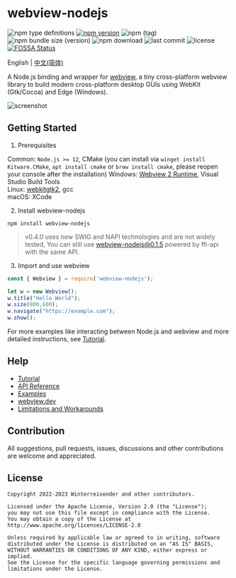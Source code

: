 # webview-nodejs

![npm type definitions](https://img.shields.io/npm/types/webview-nodejs?label=%20&logo=typescript&logoColor=white)
[![npm version](https://img.shields.io/npm/v/webview-nodejs)](https://www.npmjs.com/package/webview-nodejs)
![npm (tag)](https://img.shields.io/npm/v/webview-nodejs/next)
![npm bundle size (version)](https://img.shields.io/bundlephobia/min/webview-nodejs/latest)
![npm download](https://img.shields.io/npm/dt/webview-nodejs)
![last commit](https://img.shields.io/github/last-commit/Winterreisender/webviewko)
![license](https://img.shields.io/github/license/Winterreisender/webviewko?color=3DA639)
[![FOSSA Status](https://app.fossa.com/api/projects/git%2Bgithub.com%2FWinterreisender%2Fwebview-nodejs.svg?type=shield)](https://app.fossa.com/projects/git%2Bgithub.com%2FWinterreisender%2Fwebview-nodejs?ref=badge_shield)

English | [中文(简体)](docs/README.zh-Hans.md)

A Node.js binding and wrapper for [webview](https://github.com/webview/webview), a tiny cross-platform webview library to build modern cross-platform desktop GUIs using WebKit (Gtk/Cocoa) and Edge (Windows).

![screenshot](docs/screenshot/screenshot.webp)

## Getting Started

1. Prerequisites

Common: `Node.js >= 12`, CMake (you can install via `winget install Kitware.CMake`, `apt install cmake` or `brew install cmake`, please reopen your console after the installation)
Windows: [Webview 2 Runtime](https://developer.microsoft.com/en-us/microsoft-edge/webview2/), Visual Studio Build Tools  
Linux: [webkitgtk2](https://webkitgtk.org/), gcc  
macOS: XCode


2. Install webview-nodejs

```shell
npm install webview-nodejs
```

> v0.4.0 uses new SWIG and NAPI technologies and are not widely tested,
> You can still use webview-nodejs@0.1.5 powered by ffi-api with the same API.

3. Import and use webview

```js
const { Webview } = require('webview-nodejs');

let w = new Webview();
w.title("Hello World");
w.size(800,600);
w.navigate("https://example.com");
w.show();
```

For more examples like interacting between Node.js and webview and more detailed instructions, see [Tutorial](https://github.com/Winterreisender/webview-nodejs/wiki/Tutorial).

## Help

- [Tutorial](https://github.com/Winterreisender/webview-nodejs/wiki/Tutorial)
- [API Reference](https://winterreisender.github.io/webview-nodejs/tsdoc/index.html)
- [Examples](https://github.com/Winterreisender/webview-nodejs/tree/master/test/)
- [webview.dev](https://webview.dev/)
- [Limitations and Workarounds](https://github.com/Winterreisender/webview-nodejs/wiki/Limitations-and-Workarounds)


## Contribution

All suggestions, pull requests, issues, discussions and other contributions are welcome and appreciated.

## License

```text
Copyright 2022-2023 Winterreisender and other contributors.

Licensed under the Apache License, Version 2.0 (the "License");
you may not use this file except in compliance with the License.
You may obtain a copy of the License at
http://www.apache.org/licenses/LICENSE-2.0

Unless required by applicable law or agreed to in writing, software
distributed under the License is distributed on an "AS IS" BASIS,
WITHOUT WARRANTIES OR CONDITIONS OF ANY KIND, either express or implied.
See the License for the specific language governing permissions and
limitations under the License.
```
